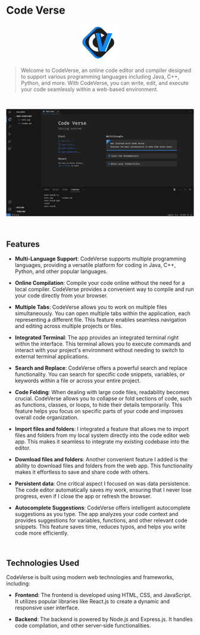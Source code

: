 # Code Verse

<p align="center">
<img src="./front-end/public/favicon.svg" alt="Image" style="width: 100px;">
</p>

> Welcome to CodeVerse, an online code editor and compiler designed to support various programming languages including Java, C++, Python, and more. With CodeVerse, you can write, edit, and execute your code seamlessly within a web-based environment.

<br>

[![Thumnail](./extra/editor.png)](https://drive.google.com/file/d/1fb9qxVC3P0jJJSlBV9ZefCoFSuXPaV3M/view?usp=sharing)

<br>

## Features

- **Multi-Language Support**: CodeVerse supports multiple programming languages, providing a versatile platform for coding in Java, C++, Python, and other popular languages.

- **Online Compilation**: Compile your code online without the need for a local compiler. CodeVerse provides a convenient way to compile and run your code directly from your browser.

- **Multiple Tabs**: CodeVerse allows you to work on multiple files simultaneously. You can open multiple tabs within the application, each representing a different file. This feature enables seamless navigation and editing across multiple projects or files.

- **Integrated Terminal**: The app provides an integrated terminal right within the interface. This terminal allows you to execute commands and interact with your project's environment without needing to switch to external terminal applications.

- **Search and Replace**: CodeVerse offers a powerful search and replace functionality. You can search for specific code snippets, variables, or keywords within a file or across your entire project.

- **Code Folding**: When dealing with large code files, readability becomes crucial. CodeVerse allows you to collapse or fold sections of code, such as functions, classes, or loops, to hide their details temporarily. This feature helps you focus on specific parts of your code and improves overall code organization.

- **Import files and folders**: I integrated a feature that allows me to import files and folders from my local system directly into the code editor web app. This makes it seamless to integrate my existing codebase into the editor.

- **Download files and folders**: Another convenient feature I added is the ability to download files and folders from the web app. This functionality makes it effortless to save and share code with others.

- **Persistent data**: One critical aspect I focused on was data persistence. The code editor automatically saves my work, ensuring that I never lose progress, even if I close the app or refresh the browser.

- **Autocomplete Suggestions**: CodeVerse offers intelligent autocomplete suggestions as you type. The app analyzes your code context and provides suggestions for variables, functions, and other relevant code snippets. This feature saves time, reduces typos, and helps you write code more efficiently.

<br>

## Technologies Used

CodeVerse is built using modern web technologies and frameworks, including:

- **Frontend**: The frontend is developed using HTML, CSS, and JavaScript. It utilizes popular libraries like React.js to create a dynamic and responsive user interface.

- **Backend**: The backend is powered by Node.js and Express.js. It handles code compilation, and other server-side functionalities.
